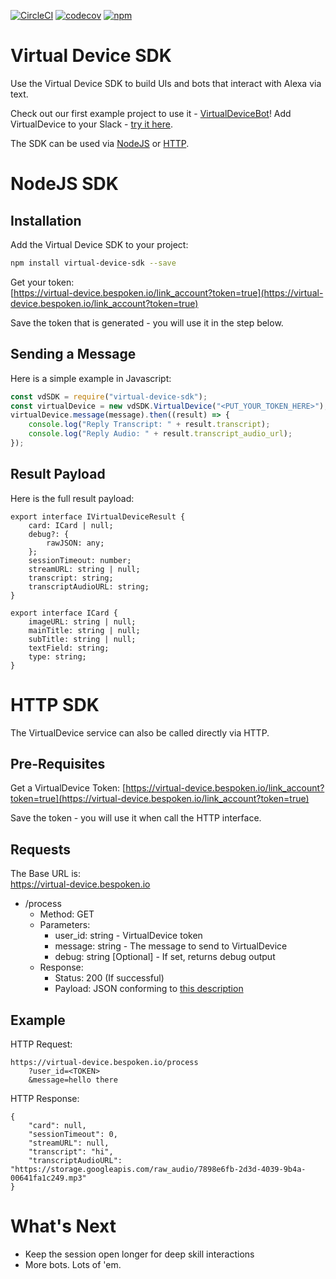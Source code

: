 [![CircleCI](https://circleci.com/gh/bespoken/silent-echo-sdk.svg?style=svg)](https://circleci.com/gh/bespoken/silent-echo-sdk)
[![codecov](https://codecov.io/gh/bespoken/silent-echo-sdk/branch/master/graph/badge.svg)](https://codecov.io/gh/bespoken/silent-echo-sdk)
[![npm](https://img.shields.io/npm/v/virtual-device-sdk.svg)](https://www.npmjs.com/package/virtual-device-sdk)

# Virtual Device SDK
Use the Virtual Device SDK to build UIs and bots that interact with Alexa via text.

Check out our first example project to use it - [VirtualDeviceBot](https://github.com/bespoken/silent-echo-bot)!
Add VirtualDevice to your Slack - [try it here](https://virtual-device.bespoken.io/slack_auth).

The SDK can be used via [NodeJS](#nodejs-sdk) or [HTTP](#http-sdk).

# NodeJS SDK
## Installation
Add the Virtual Device SDK to your project:
```bash
npm install virtual-device-sdk --save
```
Get your token:  
[https://virtual-device.bespoken.io/link_account?token=true](https://virtual-device.bespoken.io/link_account?token=true)

Save the token that is generated - you will use it in the step below.

## Sending a Message
Here is a simple example in Javascript:
```javascript
const vdSDK = require("virtual-device-sdk");
const virtualDevice = new vdSDK.VirtualDevice("<PUT_YOUR_TOKEN_HERE>");
virtualDevice.message(message).then((result) => {
    console.log("Reply Transcript: " + result.transcript);
    console.log("Reply Audio: " + result.transcript_audio_url);
});
```

## Result Payload
Here is the full result payload:
```
export interface IVirtualDeviceResult {
    card: ICard | null;
    debug?: {
        rawJSON: any;
    };
    sessionTimeout: number;
    streamURL: string | null;
    transcript: string;
    transcriptAudioURL: string;
}

export interface ICard {
    imageURL: string | null;
    mainTitle: string | null;
    subTitle: string | null;
    textField: string;
    type: string;
}
```

# HTTP SDK
The VirtualDevice service can also be called directly via HTTP.

## Pre-Requisites
Get a VirtualDevice Token:
[https://virtual-device.bespoken.io/link_account?token=true](https://virtual-device.bespoken.io/link_account?token=true)

Save the token - you will use it when call the HTTP interface.

## Requests
The Base URL is:  
https://virtual-device.bespoken.io

* /process
  * Method: GET
  * Parameters:
    * user_id: string - VirtualDevice token
    * message: string - The message to send to VirtualDevice
    * debug: string [Optional] - If set, returns debug output
  * Response:
    * Status: 200 (If successful)
    * Payload: JSON conforming to [this description](#result-payload)

## Example
HTTP Request:
```
https://virtual-device.bespoken.io/process
    ?user_id=<TOKEN>
    &message=hello there
```

HTTP Response:
```
{
    "card": null,
    "sessionTimeout": 0,
    "streamURL": null,
    "transcript": "hi",
    "transcriptAudioURL": "https://storage.googleapis.com/raw_audio/7898e6fb-2d3d-4039-9b4a-00641fa1c249.mp3"
}
```

# What's Next
* Keep the session open longer for deep skill interactions
* More bots. Lots of 'em.
